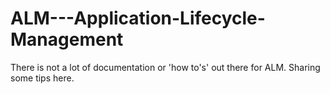 # ALM---Application-Lifecycle-Management
There is not a lot of documentation or 'how to's' out there for ALM. Sharing some tips here.
